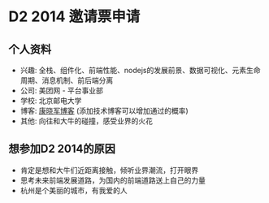 # D2 2014 邀请票申请

## 个人资料

- 兴趣: 全栈、组件化、前端性能、nodejs的发展前景、数据可视化、元素生命周期、消息机制、前后端分离
- 公司: 美团网 - 平台事业部 
- 学校: 北京邮电大学
- 博客: [康晓军博客](http://www.kxj.me) (添加技术博客可以增加通过的概率)
- 其他: 向往和大牛的碰撞，感受业界的火花

## 想参加D2 2014的原因

-  肯定是想和大牛们近距离接触，倾听业界潮流，打开眼界
-  思考未来前端发展道路，为国内的前端道路送上自己的力量
-  杭州是个美丽的城市，有我爱的人
